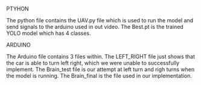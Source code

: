PTYHON

The python file contains the UAV.py file which is used to run the model and send signals to the arduino used in out video. The Best.pt is the trained YOLO model which has 4 classes.

ARDUINO

The Arduino file contains 3 files within. The LEFT_RIGHT file just shows that the car is able to turn left right, which we were unable to successfully implement. 
The Brain_test file is our attempt at left turn and righ turns when the model is running. The Brain_final is the file used in our implementation.

